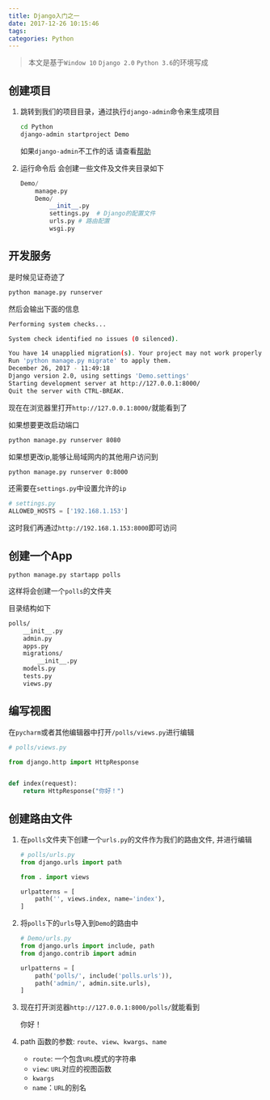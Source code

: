 ```yaml
---
title: Django入门之一
date: 2017-12-26 10:15:46
tags:
categories: Python
---
```


> 本文是基于`Window 10` `Django 2.0` `Python 3.6`的环境写成


## 创建项目

1. 跳转到我们的项目目录，通过执行`django-admin`命令来生成项目

    ```bash
    cd Python
    django-admin startproject Demo
    ```

    如果`django-admin`不工作的话 请查看[帮助](https://docs.djangoproject.com/en/2.0/faq/troubleshooting/#troubleshooting-django-admin)

2. 运行命令后 会创建一些文件及文件夹目录如下

    ``` python
    Demo/
        manage.py
        Demo/
            __init__.py
            settings.py  # Django的配置文件
            urls.py # 路由配置
            wsgi.py
    ```

## 开发服务

是时候见证奇迹了

```bash
python manage.py runserver
```

然后会输出下面的信息

``` bash
Performing system checks...

System check identified no issues (0 silenced).

You have 14 unapplied migration(s). Your project may not work properly until you apply the migrations for app(s): admin, auth, contenttypes, sessions.
Run 'python manage.py migrate' to apply them.
December 26, 2017 - 11:49:18
Django version 2.0, using settings 'Demo.settings'
Starting development server at http://127.0.0.1:8000/
Quit the server with CTRL-BREAK.
```

现在在浏览器里打开`http://127.0.0.1:8000/`就能看到了

如果想要更改启动端口

``` bash
python manage.py runserver 8080
```

如果想更改ip,能够让局域网内的其他用户访问到

```bash
python manage.py runserver 0:8000
```

还需要在`settings.py`中设置允许的`ip`

```python
# settings.py
ALLOWED_HOSTS = ['192.168.1.153']
```

这时我们再通过`http://192.168.1.153:8000`即可访问


## 创建一个App

```
python manage.py startapp polls
```

这样将会创建一个`polls`的文件夹

目录结构如下

``` bash
polls/
    __init__.py
    admin.py
    apps.py
    migrations/
        __init__.py
    models.py
    tests.py
    views.py
```

## 编写视图

在`pycharm`或者其他编辑器中打开`/polls/views.py`进行编辑

```python
# polls/views.py

from django.http import HttpResponse


def index(request):
    return HttpResponse("你好！")

```

## 创建路由文件

1. 在`polls`文件夹下创建一个`urls.py`的文件作为我们的路由文件, 并进行编辑

    ```python
    # polls/urls.py
    from django.urls import path

    from . import views

    urlpatterns = [
        path('', views.index, name='index'),
    ] 
    ```
2. 将`polls`下的`urls`导入到`Demo`的路由中

    ```python
    # Demo/urls.py
    from django.urls import include, path
    from django.contrib import admin

    urlpatterns = [
        path('polls/', include('polls.urls')),
        path('admin/', admin.site.urls),
    ]
    ```
3. 现在打开浏览器`http://127.0.0.1:8000/polls/`就能看到

    你好！

4. path 函数的参数: `route`、`view`、`kwargs`、`name`

    - `route`: 一个包含`URL`模式的字符串
    - `view`: `URL`对应的视图函数
    - `kwargs`
    - `name`：`URL`的别名